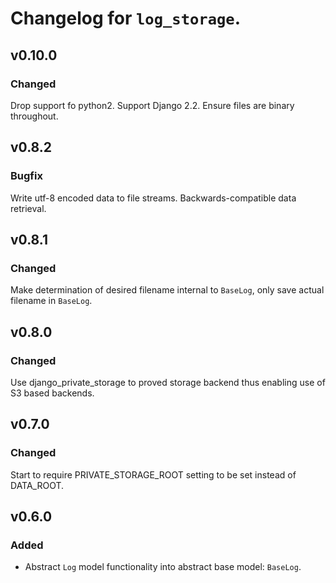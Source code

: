 # Changelog for `log_storage`.


## v0.10.0

### Changed

Drop support fo python2.
Support Django 2.2.
Ensure files are binary throughout.


## v0.8.2

### Bugfix

Write utf-8 encoded data to file streams.
Backwards-compatible data retrieval.


## v0.8.1

### Changed

Make determination of desired filename internal to `BaseLog`,
only save actual filename in `BaseLog`.


## v0.8.0

### Changed

Use django_private_storage to proved storage backend thus enabling use of
S3 based backends.


## v0.7.0

### Changed

Start to require PRIVATE_STORAGE_ROOT setting to be set instead of DATA_ROOT.


## v0.6.0

### Added

- Abstract `Log` model functionality into abstract base model: `BaseLog`.
